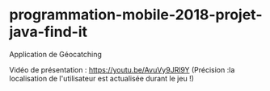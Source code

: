 # programmation-mobile-2018-projet-java-find-it

Application de Géocatching

Vidéo de présentation : https://youtu.be/AvuVy9JRl9Y
(Précision :la localisation de l'utilisateur est actualisée durant le jeu !)
